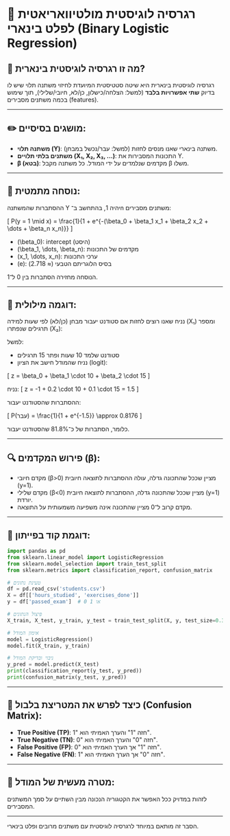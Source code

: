 # 🌟 רגרסיה לוגיסטית מולטיוואריאטית לפלט בינארי (Binary Logistic Regression)

## 📘 מה זו רגרסיה לוגיסטית בינארית?
רגרסיה לוגיסטית בינארית היא שיטה סטטיסטית המיועדת לחיזוי משתנה תלוי שיש לו בדיוק **שתי אפשרויות בלבד** (למשל: הצלחה/כישלון, כן/לא, חיובי/שלילי), תוך שימוש בכמה משתנים מסבירים (features).

---

## ✏️ מושגים בסיסיים:
- **משתנה תלוי (Y)**: משתנה בינארי שאנו מנסים לחזות (למשל: עבר/נכשל במבחן).
- **משתנים בלתי תלויים (X₁, X₂, X₃, ...)**: התכונות המסבירות את Y.
- **β (בטא)**: מקדמים שנלמדים על ידי המודל. כל משתנה מקבל β משלו.

---

## 📐 נוסחה מתמטית:
ההסתברות שהמשתנה Y יהיה 1, בהתחשב ב־n משתנים מסבירים:

\[ P(y = 1 \mid x) = \frac{1}{1 + e^{-(\beta_0 + \beta_1 x_1 + \beta_2 x_2 + \dots + \beta_n x_n)}} \]

- \(\beta_0\): intercept (היסט)
- \(\beta_1, \dots, \beta_n\): מקדמים של התכונות
- \(x_1, \dots, x_n\): ערכי התכונות
- \(e\): בסיס הלוגריתם הטבעי (≈ 2.718)

הנוסחה מחזירה הסתברות בין 0 ל־1.

---

## 💬 דוגמה מילולית:

נניח שאנו רוצים לחזות אם סטודנט יעבור מבחן (כן/לא) לפי שעות למידה (X₁) ומספר תרגילים שנפתרו (X₂):

למשל:

- סטודנט שלמד 10 שעות ופתר 15 תרגילים
- נניח שהמודל חישב את הציון (logit):

\[ z = \beta_0 + \beta_1 \cdot 10 + \beta_2 \cdot 15 \]

נניח:
\[ z = -1 + 0.2 \cdot 10 + 0.1 \cdot 15 = 1.5 \]

ההסתברות שהסטודנט יעבור:

\[ P(עבר) = \frac{1}{1 + e^{-1.5}} \approx 0.8176 \]

כלומר, הסתברות של כ־81.8% שהסטודנט יעבור.

---

## 🔍 פירוש המקדמים (β):
- מקדם חיובי (β>0) מציין שככל שהתכונה גדלה, עולה ההסתברות לתוצאה חיובית (y=1).
- מקדם שלילי (β<0) מציין שככל שהתכונה גדלה, ההסתברות לתוצאה חיובית (y=1) יורדת.
- מקדם קרוב ל־0 מציין שהתכונה אינה משפיעה משמעותית על התוצאה.

---

## 🧪 דוגמת קוד בפייתון:
```python
import pandas as pd
from sklearn.linear_model import LogisticRegression
from sklearn.model_selection import train_test_split
from sklearn.metrics import classification_report, confusion_matrix

# טעינת נתונים
df = pd.read_csv('students.csv')
X = df[['hours_studied', 'exercises_done']]
y = df['passed_exam']  # 0 או 1

# פיצול הנתונים
X_train, X_test, y_train, y_test = train_test_split(X, y, test_size=0.3, random_state=42)

# אימון המודל
model = LogisticRegression()
model.fit(X_train, y_train)

# ניבוי ובדיקת המודל
y_pred = model.predict(X_test)
print(classification_report(y_test, y_pred))
print(confusion_matrix(y_test, y_pred))
```

---

## 🧮 כיצד לפרש את המטריצת בלבול (Confusion Matrix):
- **True Positive (TP)**: חזה "1" והערך האמיתי הוא "1".
- **True Negative (TN)**: חזה "0" והערך האמיתי הוא "0".
- **False Positive (FP)**: חזה "1" אך הערך האמיתי הוא "0".
- **False Negative (FN)**: חזה "0" אך הערך האמיתי הוא "1".

---

## 🎯 מטרה מעשית של המודל:
לזהות במדויק ככל האפשר את הקטגוריה הנכונה מבין השתיים על סמך המשתנים המסבירים.

---

הסבר זה מותאם במיוחד לרגרסיה לוגיסטית עם משתנים מרובים ופלט בינארי.

